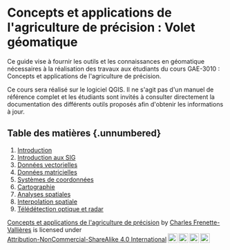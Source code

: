 # Concepts et applications de l'agriculture de précision : Volet géomatique

Ce guide vise à fournir les outils et les connaissances en géomatique nécessaires à la réalisation des travaux aux étudiants du cours GAE-3010 : Concepts et applications de l'agriculture de précision. 

Ce cours sera réalisé sur le logiciel QGIS. Il ne s'agit pas d'un manuel de référence complet et les étudiants sont invités à consulter directement la documentation des différents outils proposés afin d'obtenir les informations à jour.

## Table des matières {.unnumbered}

1. [Introduction](_book/intro.html)
2. [Introduction aux SIG](_book/sig.html)
3. [Données vectorielles](_book/vector.html)
4. [Données matricielles](_book/raster.html)
5. [Systèmes de coordonnées](_book/src.html)
6. [Cartographie](_book/carto.html)
7. [Analyses spatiales](_book/analyses-spatiales.html)
8. [Interpolation spatiale](_book/interpolation.html)
9. [Télédétection optique et radar](_book/teledetection.html)

<p xmlns:cc="http://creativecommons.org/ns#" xmlns:dct="http://purl.org/dc/terms/"><a property="dct:title" rel="cc:attributionURL" href="https://chavalli.github.io/agriculture-de-precision/">Concepts et applications de l'agriculture de précision</a> by <a rel="cc:attributionURL dct:creator" property="cc:attributionName" href="https://github.com/chavalli/agriculture-de-precision">Charles Frenette-Vallières</a> is licensed under <a href="http://creativecommons.org/licenses/by-nc-sa/4.0/?ref=chooser-v1" target="_blank" rel="license noopener noreferrer" style="display:inline-block;">Attribution-NonCommercial-ShareAlike 4.0 International<img style="height:22px!important;margin-left:3px;vertical-align:text-bottom;" src="https://mirrors.creativecommons.org/presskit/icons/cc.svg?ref=chooser-v1"><img style="height:22px!important;margin-left:3px;vertical-align:text-bottom;" src="https://mirrors.creativecommons.org/presskit/icons/by.svg?ref=chooser-v1"><img style="height:22px!important;margin-left:3px;vertical-align:text-bottom;" src="https://mirrors.creativecommons.org/presskit/icons/nc.svg?ref=chooser-v1"><img style="height:22px!important;margin-left:3px;vertical-align:text-bottom;" src="https://mirrors.creativecommons.org/presskit/icons/sa.svg?ref=chooser-v1"></a></p>